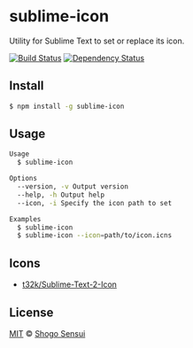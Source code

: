# sublime-icon

Utility for Sublime Text to set or replace its icon.

[![Build Status](https://travis-ci.org/1000ch/sublime-icon.svg?branch=master)](https://travis-ci.org/1000ch/sublime-icon)
[![Dependency Status](https://david-dm.org/1000ch/sublime-icon.svg)](https://david-dm.org/1000ch/sublime-icon)

## Install

```bash
$ npm install -g sublime-icon
```

## Usage

```bash
Usage
  $ sublime-icon

Options
  --version, -v Output version
  --help, -h Output help
  --icon, -i Specify the icon path to set

Examples
  $ sublime-icon
  $ sublime-icon --icon=path/to/icon.icns
```

## Icons

- [t32k/Sublime-Text-2-Icon](https://github.com/t32k/Sublime-Text-2-Icon)

## License

[MIT](https://1000ch.mit-license.org) © [Shogo Sensui](https://github.com/1000ch)
